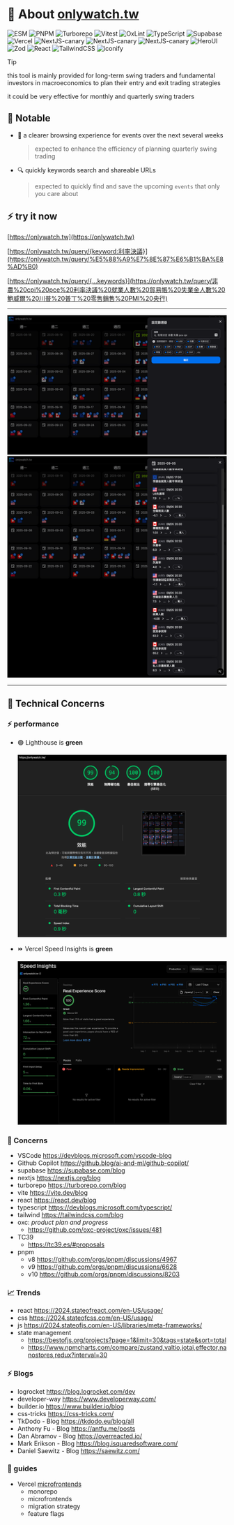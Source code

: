 # 💬 About <a href="https://onlywatch.tw">onlywatch.tw</a>

<!-- shields.io supports icons from https://simpleicons.org -->

![ESM](https://img.shields.io/badge/ESM-%2300367d.svg?style=for-the-badge&logo=pkgsrc&logoColor=3bb1ff)
![PNPM](https://img.shields.io/badge/pnpm-%234a4a4a.svg?style=for-the-badge&logo=pnpm&logoColor=f69220)
![Turborepo](https://img.shields.io/badge/Turborepo-%230F0813.svg?style=for-the-badge&logo=Turborepo&logoColor=white)
![Vitest](https://img.shields.io/badge/-Vitest-252529?style=for-the-badge&logo=vitest&logoColor=FCC72B)
![OxLint](https://img.shields.io/badge/oxc-%2338B2AC?style=for-the-badge&logo=eslint&logoColor=white)
![TypeScript](https://img.shields.io/badge/typescript-%23007ACC.svg?style=for-the-badge&logo=typescript&logoColor=white)
![Supabase](https://img.shields.io/badge/Supabase-3ECF8E?style=for-the-badge&logo=supabase&logoColor=white)
![Vercel](https://img.shields.io/badge/vercel-%23000000.svg?style=for-the-badge&logo=vercel&logoColor=white)
![NextJS-canary](https://img.shields.io/badge/Next@Canary-black?style=for-the-badge&logo=next.js&logoColor=white)
![NextJS-canary](https://img.shields.io/badge/Next@PPR-black?style=for-the-badge&logo=next.js&logoColor=white)
![NextJS-canary](https://img.shields.io/badge/Next@UseCache-black?style=for-the-badge&logo=next.js&logoColor=white)
![HeroUI](https://img.shields.io/badge/HeroUI-black?style=for-the-badge&logo=heroui&logoColor=white)
![Zod](https://img.shields.io/badge/zod-%233068b7.svg?style=for-the-badge&logo=zod&logoColor=white)
![React](https://img.shields.io/badge/react-%2320232a.svg?style=for-the-badge&logo=react&logoColor=%2361DAFB)
![TailwindCSS](https://img.shields.io/badge/tailwindcss-%2338B2AC.svg?style=for-the-badge&logo=tailwind-css&logoColor=white)
![iconify](https://img.shields.io/badge/iconify-%2338B2AC.svg?style=for-the-badge&logo=iconify&logoColor=white)

> [!TIP]
>
> this tool is mainly provided for long-term swing traders and fundamental investors in macroeconomics to plan their entry and exit trading strategies
>
> it could be very effective for monthly and quarterly swing traders

## 🔋 Notable

- 📅 a clearer browsing experience for events over the next several weeks

  > expected to enhance the efficiency of planning quarterly swing trading

- 🔍 quickly keywords search and shareable URLs

  > expected to quickly find and save the upcoming `events` that only you care about

## ⚡ try it now

[https://onlywatch.tw](https://onlywatch.tw)

[https://onlywatch.tw/query/{keyword:利率決議}](https://onlywatch.tw/query/%E5%88%A9%E7%8E%87%E6%B1%BA%E8%AD%B0)

[https://onlywatch.tw/query/{...keywords}](https://onlywatch.tw/query/非農%20cpi%20pce%20利率決議%20就業人數%20貿易帳%20失業金人數%20鮑威爾%20川普%20普丁%20零售銷售%20PMI%20央行)

---

![site preview](@apps/onlywatch.tw/public/preview-events-filter.png)
![site preview](@apps/onlywatch.tw/public/preview-events-view.png)

---

## 🔋 Technical Concerns

### ⚡ performance

- 🟢 Lighthouse is **green**

  ![](./@apps/onlywatch.tw/public/lighthouse-preview.png)

- ⏩ Vercel Speed Insights is **green**

  ![](./@apps/onlywatch.tw/public/vercel-speed-insights-preview.png)

### 📝 Concerns

- VSCode <https://devblogs.microsoft.com/vscode-blog>
- Github Copilot <https://github.blog/ai-and-ml/github-copilot/>
- supabase <https://supabase.com/blog>
- nextjs <https://nextjs.org/blog>
- turborepo <https://turborepo.com/blog>
- vite <https://vite.dev/blog>
- react <https://react.dev/blog>
- typescript <https://devblogs.microsoft.com/typescript/>
- tailwind <https://tailwindcss.com/blog>
- oxc: _product plan and progress_
  - <https://github.com/oxc-project/oxc/issues/481>
- TC39
  - <https://tc39.es/#proposals>
- pnpm
  - v8 <https://github.com/orgs/pnpm/discussions/4967>
  - v9 <https://github.com/orgs/pnpm/discussions/6628>
  - v10 <https://github.com/orgs/pnpm/discussions/8203>

### 📈 Trends

- react <https://2024.stateofreact.com/en-US/usage/>
- css <https://2024.stateofcss.com/en-US/usage/>
- js <https://2024.stateofjs.com/en-US/libraries/meta-frameworks/>
- state management
  - <https://bestofjs.org/projects?page=1&limit=30&tags=state&sort=total>
  - <https://www.npmcharts.com/compare/zustand,valtio,jotai,effector,nanostores,redux?interval=30>

### ⚡ Blogs

- logrocket <https://blog.logrocket.com/dev>
- developer-way <https://www.developerway.com/>
- builder.io <https://www.builder.io/blog>
- css-tricks <https://css-tricks.com/>
- TkDodo - Blog <https://tkdodo.eu/blog/all>
- Anthony Fu - Blog <https://antfu.me/posts>
- Dan Abramov - Blog <https://overreacted.io/>
- Mark Erikson - Blog <https://blog.isquaredsoftware.com/>
- Daniel Saewitz - Blog <https://saewitz.com/>

### 🔋 guides

- Vercel [microfrontends](https://vercel.com/guides/incremental-migrations-with-microfrontends)
  - monorepo
  - microfrontends
  - migration strategy
  - feature flags
